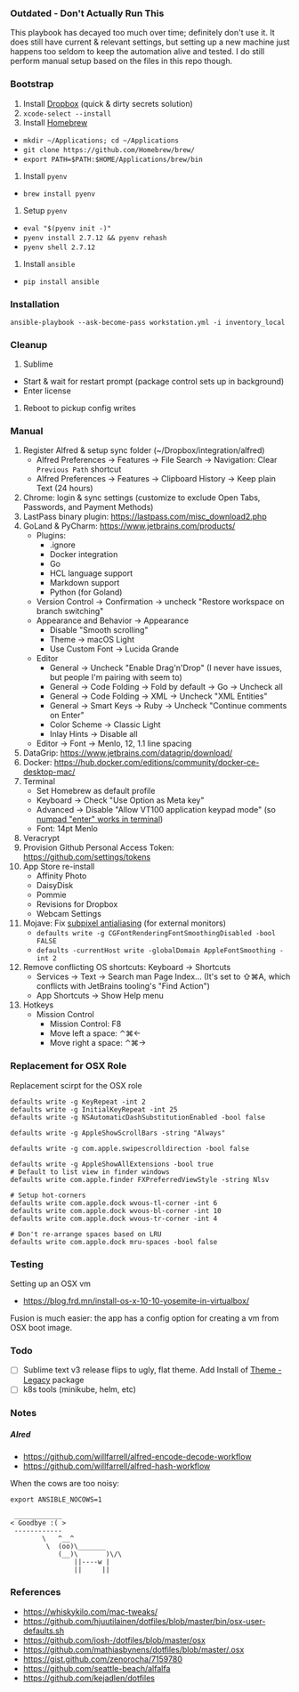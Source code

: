 ### Outdated - Don't Actually Run This

This playbook has decayed too much over time; definitely don't use it. It does still have current & relevant settings, but setting up a new machine just happens too seldom to keep the automation alive and tested. I do still perform manual setup based on the files in this repo though.

### Bootstrap

1. Install [Dropbox](https://www.dropbox.com/downloading) (quick & dirty secrets solution)
1. `xcode-select --install`
1. Install [Homebrew](https://github.com/Homebrew/brew/blob/master/docs/Installation.md#installation)
  * `mkdir ~/Applications; cd ~/Applications`
  * `git clone https://github.com/Homebrew/brew/`
  * `export PATH=$PATH:$HOME/Applications/brew/bin`
1. Install `pyenv`
  * `brew install pyenv`
1. Setup `pyenv`
  * `eval "$(pyenv init -)"`
  * `pyenv install 2.7.12 && pyenv rehash`
  * `pyenv shell 2.7.12`
1. Install `ansible`
  * `pip install ansible`

### Installation

```
ansible-playbook --ask-become-pass workstation.yml -i inventory_local
```

### Cleanup

1. Sublime
  * Start & wait for restart prompt (package control sets up in background)
  * Enter license
1. Reboot to pickup config writes

### Manual
1. Register Alfred & setup sync folder (~/Dropbox/integration/alfred)
   * Alfred Preferences -> Features -> File Search -> Navigation: Clear `Previous Path` shortcut
   * Alfred Preferences -> Features -> Clipboard History -> Keep plain Text (24 hours)
1. Chrome: login & sync settings (customize to exclude Open Tabs, Passwords, and Payment Methods)
1. LastPass binary plugin: https://lastpass.com/misc_download2.php
1. GoLand & PyCharm: https://www.jetbrains.com/products/
    * Plugins:
      - .ignore
      - Docker integration
      - Go
      - HCL language support
      - Markdown support
      - Python (for Goland)
    * Version Control -> Confirmation -> uncheck "Restore workspace on branch switching"
    * Appearance and Behavior -> Appearance
      - Disable "Smooth scrolling"
      - Theme -> macOS Light
      - Use Custom Font -> Lucida Grande
    * Editor
      - General -> Uncheck "Enable Drag'n'Drop" (I never have issues, but people I'm pairing with seem to)
      - General -> Code Folding -> Fold by default -> Go -> Uncheck all
      - General -> Code Folding -> XML -> Uncheck "XML Entities"
      - General -> Smart Keys -> Ruby -> Uncheck "Continue comments on Enter"
      - Color Scheme -> Classic Light
      - Inlay Hints -> Disable all
    * Editor -> Font -> Menlo, 12, 1.1 line spacing
1. DataGrip: https://www.jetbrains.com/datagrip/download/
1. Docker: https://hub.docker.com/editions/community/docker-ce-desktop-mac/
1. Terminal
   * Set Homebrew as default profile
   * Keyboard -> Check "Use Option as Meta key"
   * Advanced -> Disable "Allow VT100 application keypad mode" (so [numpad "enter" works in terminal](https://vi.stackexchange.com/questions/11581/why-doesnt-my-numpad-work-right-in-my-terminal))
   * Font: 14pt Menlo
3. Veracrypt
4. Provision Github Personal Access Token: https://github.com/settings/tokens
5. App Store re-install
   * Affinity Photo
   * DaisyDisk
   * Pommie
   * Revisions for Dropbox
   * Webcam Settings
6. Mojave: Fix [subpixel antialiasing](https://www.cleverfiles.com/help/mac-fonts-text-blurry.html) (for external monitors)
   * `defaults write -g CGFontRenderingFontSmoothingDisabled -bool FALSE`
   * `defaults -currentHost write -globalDomain AppleFontSmoothing -int 2`
7. Remove conflicting OS shortcuts: Keyboard -> Shortcuts
   * Services -> Text -> Search man Page Index... (It's set to ⇧⌘A, which conflicts with JetBrains tooling's "Find Action")
   * App Shortcuts -> Show Help menu
8. Hotkeys
   * Mission Control
      * Mission Control: F8
      * Move left a space: ⌃⌘←
      * Move right a space: ⌃⌘→

### Replacement for OSX Role
Replacement scirpt for the OSX role

```shell
defaults write -g KeyRepeat -int 2
defaults write -g InitialKeyRepeat -int 25
defaults write -g NSAutomaticDashSubstitutionEnabled -bool false

defaults write -g AppleShowScrollBars -string "Always"

defaults write -g com.apple.swipescrolldirection -bool false

defaults write -g AppleShowAllExtensions -bool true
# Default to list view in finder windows
defaults write com.apple.finder FXPreferredViewStyle -string Nlsv

# Setup hot-corners
defaults write com.apple.dock wvous-tl-corner -int 6
defaults write com.apple.dock wvous-bl-corner -int 10
defaults write com.apple.dock wvous-tr-corner -int 4

# Don't re-arrange spaces based on LRU
defaults write com.apple.dock mru-spaces -bool false
```

### Testing

Setting up an OSX vm
* https://blog.frd.mn/install-os-x-10-10-yosemite-in-virtualbox/

Fusion is much easier: the app has a config option for creating a vm from OSX boot image.

### Todo
- [ ] Sublime text v3 release flips to ugly, flat theme. Add Install of [Theme - Legacy](https://packagecontrol.io/packages/Theme%20-%20Legacy) package
- [ ] k8s tools (minikube, helm, etc)

### Notes

##### Alred
* https://github.com/willfarrell/alfred-encode-decode-workflow
* https://github.com/willfarrell/alfred-hash-workflow

When the cows are too noisy:
```
export ANSIBLE_NOCOWS=1
```

```
 ____________
< Goodbye :( >
 ------------
        \   ^__^
         \  (oo)\_______
            (__)\       )\/\
                ||----w |
                ||     ||
```

### References

* https://whiskykilo.com/mac-tweaks/
* https://github.com/hjuutilainen/dotfiles/blob/master/bin/osx-user-defaults.sh
* https://github.com/josh-/dotfiles/blob/master/osx
* https://github.com/mathiasbynens/dotfiles/blob/master/.osx
* https://gist.github.com/zenorocha/7159780
* https://github.com/seattle-beach/alfalfa
* https://github.com/kejadlen/dotfiles
